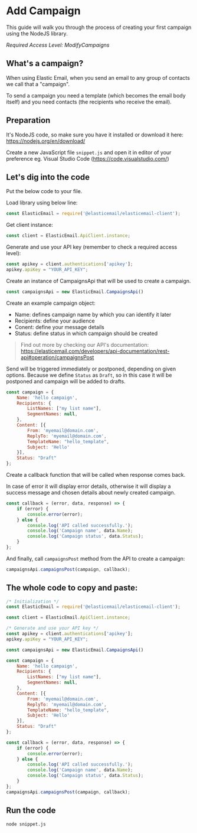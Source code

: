 # Add Campaign

This guide will walk you through the process of creating your first campaign using the NodeJS library. 

*Required Access Level: ModifyCampaigns*

## What's a campaign?
When using Elastic Email, when you send an email to any group of contacts we call that a "campaign".

To send a campaign you need a template (which becomes the email body itself) and you need contacts (the recipients who receive the email).

## Preparation
It's NodeJS code, so make sure you have it installed or download it here: https://nodejs.org/en/download/

Create a new JavaScript file `snippet.js` and open it in editor of your preference eg. Visual Studio Code (https://code.visualstudio.com/)

## Let's dig into the code

Put the below code to your file.

Load library using below line:

```javascript
const ElasticEmail = require('@elasticemail/elasticemail-client');
```

Get client instance:

```javascript
const client = ElasticEmail.ApiClient.instance;
```

Generate and use your API key (remember to check a required access level): 

```javascript
const apikey = client.authentications['apikey'];
apikey.apiKey = "YOUR_API_KEY";
```

Create an instance of CampaignsApi that will be used to create a campaign.

```javascript
const campaignsApi = new ElasticEmail.CampaignsApi()
```


Create an example campaign object:
- Name: defines campaign name by which you can identify it later
- Recipients: define your audience
- Conent: define your message details
- Status: define status in which campaign should be created

> Find out more by checking our API's documentation: https://elasticemail.com/developers/api-documentation/rest-api#operation/campaignsPost

Send will be triggered immediately or postponed, depending on given options. 
Because we define `Status` as `Draft`, so in this case it will be postponed and campaign will be added to drafts.


```javascript
const campaign = {
    Name: 'hello campaign',
    Recipients: {
        ListNames: ["my list name"],
        SegmentNames: null,
    },
    Content: [{
        From: 'myemail@domain.com',
        ReplyTo: 'myemail@domain.com',
        TemplateName: "hello_template",
        Subject: 'Hello'
    }],
    Status: "Draft"
};
```

Create a callback function that will be called when response comes back.

In case of error it will display error details, otherwise it will display a success message and chosen details about newly created campaign.

```javascript
const callback = (error, data, response) => {
    if (error) {
        console.error(error);
    } else {
        console.log('API called successfully.');
        console.log('Campaign name', data.Name);
        console.log('Campaign status', data.Status);
    }
};
```

And finally, call `campaignsPost` method from the API to create a campaign: 

```javascript
campaignsApi.campaignsPost(campaign, callback);
```


## The whole code to copy and paste:

```javascript
/* Initialization */
const ElasticEmail = require('@elasticemail/elasticemail-client');

const client = ElasticEmail.ApiClient.instance;

/* Generate and use your API key */
const apikey = client.authentications['apikey'];
apikey.apiKey = "YOUR_API_KEY";

const campaignsApi = new ElasticEmail.CampaignsApi()

const campaign = {
    Name: 'hello campaign',
    Recipients: {
        ListNames: ["my list name"],
        SegmentNames: null,
    },
    Content: [{
        From: 'myemail@domain.com',
        ReplyTo: 'myemail@domain.com',
        TemplateName: "hello_template",
        Subject: 'Hello'
    }],
    Status: "Draft"
};

const callback = (error, data, response) => {
    if (error) {
        console.error(error);
    } else {
        console.log('API called successfully.');
        console.log('Campaign name', data.Name);
        console.log('Campaign status', data.Status);
    }
};
campaignsApi.campaignsPost(campaign, callback);
```

## Run the code
```
node snippet.js
```
